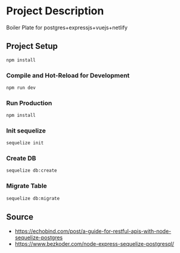 # Project Description
Boiler Plate for postgres+expressjs+vuejs+netlify

## Project Setup

```sh
npm install
```

### Compile and Hot-Reload for Development

```sh
npm run dev
```

### Run Production

```sh
npm install
```

### Init sequelize

```sh
sequelize init
```

### Create DB

```sh
sequelize db:create
```

### Migrate Table

```sh
sequelize db:migrate
```

## Source
- https://echobind.com/post/a-guide-for-restful-apis-with-node-sequelize-postgres
- https://www.bezkoder.com/node-express-sequelize-postgresql/